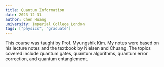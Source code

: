 ```yaml
---
title: Quantum Information
date: 2023-12-31
author: Chen Huang
university: Imperial College London
tags: ["physics", "graduate"]
---
```


This course was taught by Prof. Myungshik Kim. My notes were based on his lecture notes and the textbook by Nielsen and Chuang. The topics covered include quantum gates, quantum algorithms, quantum error correction, and quantum entanglement.
